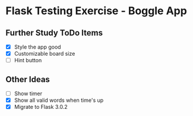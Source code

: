 # Flask Testing Exercise - Boggle App

## Further Study ToDo Items

- [x] Style the app good
- [x] Customizable board size
- [ ] Hint button

## Other Ideas
- [ ] Show timer
- [x] Show all valid words when time's up
- [x] Migrate to Flask 3.0.2
